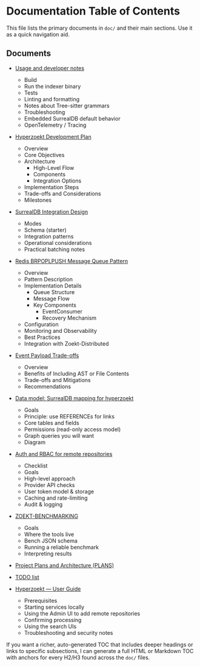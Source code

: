 # Documentation Table of Contents

This file lists the primary documents in `doc/` and their main sections. Use it as a quick navigation aid.

## Documents

- [Usage and developer notes](USAGE.md)
  - Build
  - Run the indexer binary
  - Tests
  - Linting and formatting
  - Notes about Tree-sitter grammars
  - Troubleshooting
  - Embedded SurrealDB default behavior
  - OpenTelemetry / Tracing

- [Hyperzoekt Development Plan](HYPERZOEKT_PLANS.md)
  - Overview
  - Core Objectives
  - Architecture
    - High-Level Flow
    - Components
    - Integration Options
  - Implementation Steps
  - Trade-offs and Considerations
  - Milestones

- [SurrealDB Integration Design](SURREALDB-INTEGRATION.md)
  - Modes
  - Schema (starter)
  - Integration patterns
  - Operational considerations
  - Practical batching notes

- [Redis BRPOPLPUSH Message Queue Pattern](REDIS_MESSAGE_QUEUE.md)
  - Overview
  - Pattern Description
  - Implementation Details
    - Queue Structure
    - Message Flow
    - Key Components
      - EventConsumer
      - Recovery Mechanism
  - Configuration
  - Monitoring and Observability
  - Best Practices
  - Integration with Zoekt-Distributed

- [Event Payload Trade-offs](EVENT_PAYLOAD_TRADEOFFS.md)
  - Overview
  - Benefits of Including AST or File Contents
  - Trade-offs and Mitigations
  - Recommendations

- [Data model: SurrealDB mapping for hyperzoekt](DATA_MODEL.md)
  - Goals
  - Principle: use REFERENCEs for links
  - Core tables and fields
  - Permissions (read-only access model)
  - Graph queries you will want
  - Diagram

- [Auth and RBAC for remote repositories](AUTH_AND_RBAC.md)
  - Checklist
  - Goals
  - High-level approach
  - Provider API checks
  - User token model & storage
  - Caching and rate-limiting
  - Audit & logging

- [ZOEKT-BENCHMARKING](ZOEKT-BENCHMARKING.md)
  - Goals
  - Where the tools live
  - Bench JSON schema
  - Running a reliable benchmark
  - Interpreting results

- [Project Plans and Architecture (PLANS)](PLANS.md)

- [TODO list](TODO.md)

- [Hyperzoekt — User Guide](USER_GUIDE.md)
  - Prerequisites
  - Starting services locally
  - Using the Admin UI to add remote repositories
  - Confirming processing
  - Using the search UIs
  - Troubleshooting and security notes

If you want a richer, auto-generated TOC that includes deeper headings or links to specific subsections, I can generate a full HTML or Markdown TOC with anchors for every H2/H3 found across the `doc/` files.
